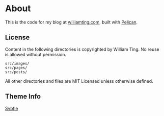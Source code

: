 # About

This is the code for my blog at [williamting.com](http://williamting.com/),
built with [Pelican](http://pelican.notmyidea.org/en/2.8/index.html).

## License

Content in the following directories is copyrighted by William Ting. No reuse is
allowed without permission.

    src/images/
    src/pages/
    src/posts/

All other directories and files are MIT Licensed unless otherwise defined.

## Theme Info

[Svbtle](https://github.com/wting/pelican-svbtle)
